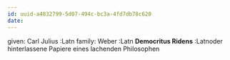 ```yaml
---
id: uuid-a4832799-5d07-494c-bc3a-4fd7db78c620
date: 
---
```


given: Carl Julius :Latn
family: Weber  :Latn
**Democritus Ridens** :Latnoder hinterlassene Papiere eines lachenden Philosophen
